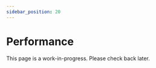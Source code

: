 ```yaml
---
sidebar_position: 20
---
```


# Performance

This page is a work-in-progress. Please check back later.
